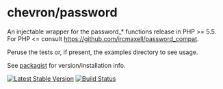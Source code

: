 # chevron/password

An injectable wrapper for the password_* functions release in PHP >= 5.5. For PHP <= consult https://github.com/ircmaxell/password_compat.

Peruse the tests or, if present, the examples directory to see usage.

See [packagist](https://packagist.org/packages/chevron/password) for version/installation info.

[![Latest Stable Version](https://poser.pugx.org/chevron/password/v/stable.svg)](https://packagist.org/packages/chevron/password)
[![Build Status](https://travis-ci.org/chevronphp/password.svg?branch=master)](https://travis-ci.org/chevronphp/password)




